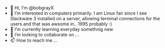 - 👋 Hi, I’m @bobgrayX
- 👀 I’m interested in computers primarily. I am Linux fan since I see Slackware 3 installed on a server, allowing terminal connections for the users and that was awsome in.. 1995 probably :)
- 🌱 I’m currently learning everyday somethnig new 
- 💞️ I’m looking to collaborate on ...
- 📫 How to reach me ...

<!---
bobgrayX/bobgrayX is a ✨ special ✨ repository because its `README.md` (this file) appears on your GitHub profile.
You can click the Preview link to take a look at your changes.
--->
